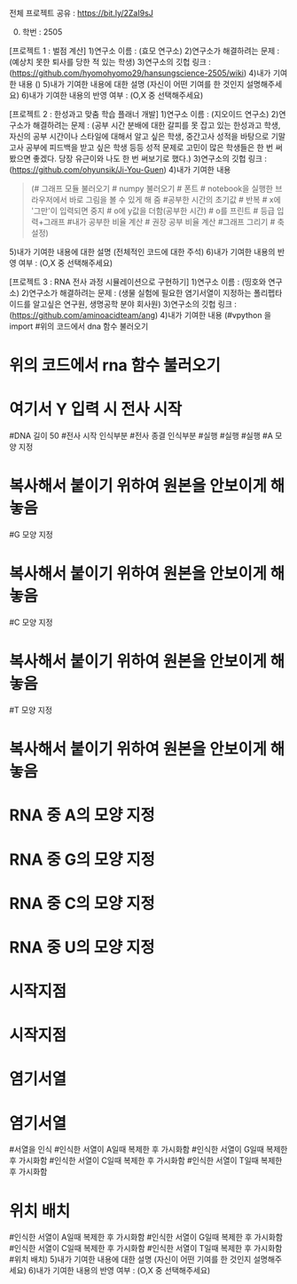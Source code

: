 전체 프로젝트 공유 : https://bit.ly/2ZaI9sJ

0. 학번 : 2505

[프로젝트 1 : 벌점 계산]
1)연구소 이름 : (효모 연구소)
2)연구소가 해결하려는 문제 : (예상치 못한 퇴사를 당한 적 있는 학생)
3)연구소의 깃헙 링크 : (https://github.com/hyomohyomo29/hansungscience-2505/wiki)
4)내가 기여한 내용
()
5)내가 기여한 내용에 대한 설명
(자신이 어떤 기여를 한 것인지 설명해주세요)
6)내가 기여한 내용의 반영 여부 : (O,X 중 선택해주세요)

[프로젝트 2 : 한성과고 맞춤 학습 플래너 개발]
1)연구소 이름 : (지오이드 연구소)
2)연구소가 해결하려는 문제 : (공부 시간 분배에 대한 갈피를 못 잡고 있는 한성과고 학생, 자신의 공부 시간이나 스타일에 대해서 알고 싶은 학생,  중간고사 성적을 바탕으로 기말고사 공부에 피드백을 받고 싶은 학생 등등 성적 문제로 고민이 많은 학생들은 한 번 써 봤으면 좋겠다. 당장 유근이와 나도 한 번 써보기로 했다.)
3)연구소의 깃헙 링크 : (https://github.com/ohyunsik/Ji-You-Guen)
4)내가 기여한 내용
<blockquote>
(# 그래프 모듈 불러오기
# numpy 불러오기
# 폰트
# notebook을 실행한 브라우저에서 바로 그림을 볼 수 있게 해 줌
#공부한 시간의 초기값
# 반복
# x에 '그만'이 입력되면 중지
# o에 y값을 더함(공부한 시간)
# o를 프린트
# 등급 입력+그래프
#내가 공부한 비율 계산
# 권장 공부 비율 계산
#그래프 그리기
# 축 설정)
</blockquote>
5)내가 기여한 내용에 대한 설명
(전체적인 코드에 대한 주석)
6)내가 기여한 내용의 반영 여부 : (O,X 중 선택해주세요)

[프로젝트 3 : RNA 전사 과정 시뮬레이션으로 구현하기]
1)연구소 이름 : (띵호와 연구소)
2)연구소가 해결하려는 문제 : (생물 실험에 필요한 염기서열이 지정하는 폴리펩타이드를 알고싶은 연구원, 생명공학 분야 회사원)
3)연구소의 깃헙 링크 : (https://github.com/aminoacidteam/ang)
4)내가 기여한 내용
(#vpython 을 import
#위의 코드에서 dna 함수 불러오기
# 위의 코드에서 rna 함수 불러오기
# 여기서 Y 입력 시 전사 시작
#DNA 길이 50
#전사 시작 인식부분
#전사 종결 인식부분
#실행
#실행
#실행
#A 모양 지정
# 복사해서 붙이기 위하여 원본을 안보이게 해놓음
#G 모양 지정
 # 복사해서 붙이기 위하여 원본을 안보이게 해놓음
#C 모양 지정
# 복사해서 붙이기 위하여 원본을 안보이게 해놓음
#T 모양 지정
# 복사해서 붙이기 위하여 원본을 안보이게 해놓음
 # RNA 중 A의 모양 지정
 # RNA 중 G의 모양 지정
 # RNA 중 C의 모양 지정
 # RNA 중 U의 모양 지정
# 시작지점
# 시작지점
# 염기서열
 # 염기서열
#서열을 인식
#인식한 서열이 A일때 복제한 후 가시화함
 #인식한 서열이 G일때 복제한 후 가시화함
 #인식한 서열이 C일때 복제한 후 가시화함
#인식한 서열이 T일때 복제한 후 가시화함
# 위치 배치
 #인식한 서열이 A일때 복제한 후 가시화함
 #인식한 서열이 G일때 복제한 후 가시화함
 #인식한 서열이 C일때 복제한 후 가시화함
 #인식한 서열이 T일때 복제한 후 가시화함
 #위치 배치)
5)내가 기여한 내용에 대한 설명
(자신이 어떤 기여를 한 것인지 설명해주세요)
6)내가 기여한 내용의 반영 여부 : (O,X 중 선택해주세요)
